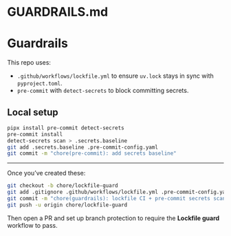 # GUARDRAILS.md

# Guardrails

This repo uses:
- `.github/workflows/lockfile.yml` to ensure `uv.lock` stays in sync with `pyproject.toml`.
- `pre-commit` with `detect-secrets` to block committing secrets.

## Local setup

```bash
pipx install pre-commit detect-secrets
pre-commit install
detect-secrets scan > .secrets.baseline
git add .secrets.baseline .pre-commit-config.yaml
git commit -m "chore(pre-commit): add secrets baseline"
```

---


Once you’ve created these:

```bash
git checkout -b chore/lockfile-guard
git add .gitignore .github/workflows/lockfile.yml .pre-commit-config.yaml GUARDRAILS.md
git commit -m "chore(guardrails): lockfile CI + pre-commit secrets scan"
git push -u origin chore/lockfile-guard
```

Then open a PR and set up branch protection to require the **Lockfile guard** workflow to pass.


